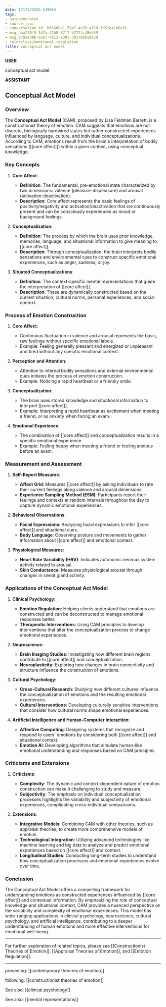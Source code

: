```yaml
---
date: 1717274285.549063
tags:
- autogenerated
- source__oai
- conversation_id__b6160be1-59a7-4c95-a728-fb51b4106ef8
- msg_aaa276f9-1d7a-47b8-87f7-b772fc48eb59
- msg_8792e30b-6367-4d13-930c-70370d650130
- colorclass/emotional-regulation
title: conceptual act model
---
```


**USER**

conceptual act model


**ASSISTANT**

## Conceptual Act Model

### Overview

The **Conceptual Act Model** (CAM), proposed by Lisa Feldman Barrett, is a constructionist theory of emotion. CAM suggests that emotions are not discrete, biologically hardwired states but rather constructed experiences influenced by language, culture, and individual conceptualizations. According to CAM, emotions result from the brain's interpretation of bodily sensations ([[core affect]]) within a given context, using conceptual knowledge.

### Key Concepts

1. **Core Affect**:
    - **Definition**: The fundamental, pre-emotional state characterized by two dimensions: valence (pleasure-displeasure) and arousal (activation-deactivation).
    - **Description**: Core affect represents the basic feelings of positivity/negativity and activation/deactivation that are continuously present and can be consciously experienced as mood or background feelings.

2. **Conceptualization**:
    - **Definition**: The process by which the brain uses prior knowledge, memories, language, and situational information to give meaning to [[core affect]].
    - **Description**: Through conceptualization, the brain interprets bodily sensations and environmental cues to construct specific emotional experiences, such as anger, sadness, or joy.

3. **Situated Conceptualizations**:
    - **Definition**: The context-specific mental representations that guide the interpretation of [[core affect]].
    - **Description**: These are dynamically constructed based on the current situation, cultural norms, personal experiences, and social context.

### Process of Emotion Construction

1. **Core Affect**:
    - Continuous fluctuation in valence and arousal represents the basic, raw feelings without specific emotional labels.
    - Example: Feeling generally pleasant and energized or unpleasant and tired without any specific emotional context.

2. **Perception and Attention**:
    - Attention to internal bodily sensations and external environmental cues initiates the process of emotion construction.
    - Example: Noticing a rapid heartbeat or a friendly smile.

3. **Conceptualization**:
    - The brain uses stored knowledge and situational information to interpret [[core affect]].
    - Example: Interpreting a rapid heartbeat as excitement when meeting a friend, or as anxiety when facing an exam.

4. **Emotional Experience**:
    - The combination of [[core affect]] and conceptualization results in a specific emotional experience.
    - Example: Feeling happy when meeting a friend or feeling anxious before an exam.

### Measurement and Assessment

1. **Self-Report Measures**:
    - **Affect Grid**: Measures [[core affect]] by asking individuals to rate their current feelings along valence and arousal dimensions.
    - **Experience Sampling Method (ESM)**: Participants report their feelings and contexts at random intervals throughout the day to capture dynamic emotional experiences.

2. **Behavioral Observations**:
    - **Facial Expressions**: Analyzing facial expressions to infer [[core affect]] and situational cues.
    - **Body Language**: Observing posture and movements to gather information about [[core affect]] and emotional context.

3. **Physiological Measures**:
    - **Heart Rate Variability (HRV)**: Indicates autonomic nervous system activity related to arousal.
    - **Skin Conductance**: Measures physiological arousal through changes in sweat gland activity.

### Applications of the Conceptual Act Model

1. **Clinical Psychology**:
    - **Emotion Regulation**: Helping clients understand that emotions are constructed and can be deconstructed to manage emotional responses better.
    - **Therapeutic Interventions**: Using CAM principles to develop interventions that alter the conceptualization process to change emotional experiences.

2. **Neuroscience**:
    - **Brain Imaging Studies**: Investigating how different brain regions contribute to [[core affect]] and conceptualization.
    - **Neuroplasticity**: Exploring how changes in brain connectivity and structure influence the construction of emotions.

3. **Cultural Psychology**:
    - **Cross-Cultural Research**: Studying how different cultures influence the conceptualization of emotions and the resulting emotional experiences.
    - **Cultural Interventions**: Developing culturally sensitive interventions that consider how cultural norms shape emotional experiences.

4. **Artificial Intelligence and Human-Computer Interaction**:
    - **Affective Computing**: Designing systems that recognize and respond to users' emotions by considering both [[core affect]] and situational context.
    - **Emotion AI**: Developing algorithms that simulate human-like emotional understanding and responses based on CAM principles.

### Criticisms and Extensions

1. **Criticisms**:
    - **Complexity**: The dynamic and context-dependent nature of emotion construction can make it challenging to study and measure.
    - **Subjectivity**: The emphasis on individual conceptualization processes highlights the variability and subjectivity of emotional experiences, complicating cross-individual comparisons.

2. **Extensions**:
    - **Integrative Models**: Combining CAM with other theories, such as appraisal theories, to create more comprehensive models of emotion.
    - **Technological Integration**: Utilizing advanced technologies like machine learning and big data to analyze and predict emotional experiences based on [[core affect]] and context.
    - **Longitudinal Studies**: Conducting long-term studies to understand how conceptualization processes and emotional experiences evolve over time.

### Conclusion

The Conceptual Act Model offers a compelling framework for understanding emotions as constructed experiences influenced by [[core affect]] and contextual information. By emphasizing the role of conceptual knowledge and situational context, CAM provides a nuanced perspective on the variability and complexity of emotional experiences. This model has wide-ranging applications in clinical psychology, neuroscience, cultural psychology, and artificial intelligence, contributing to a deeper understanding of human emotions and more effective interventions for emotional well-being.

---

For further exploration of related topics, please see [[Constructionist Theories of Emotion]], [[Appraisal Theories of Emotion]], and [[Emotion Regulation]].


---

preceding: [[contemporary theories of emotion]]  


following: [[constructionist theories of emotion]]

See also: [[clinical psychology]]


See also: [[mental representations]]